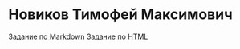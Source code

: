 # Новиков Тимофей Максимович

[Задание по Markdown](ABOUT_md.md)
[Задание по HTML](ABOUT_html.html)

